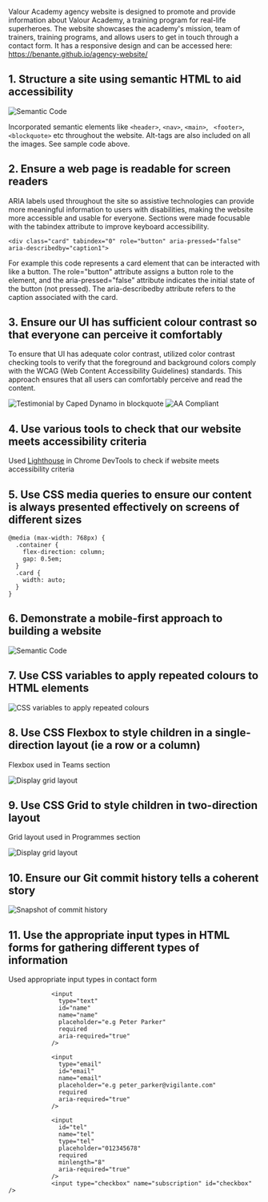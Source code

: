 Valour Academy agency website is designed to promote and provide information about Valour Academy, a training program for real-life superheroes. The website showcases the academy's mission, team of trainers, training programs, and allows users to get in touch through a contact form. It has a responsive design and can be accessed here: https://benante.github.io/agency-website/

## 1. Structure a site using semantic HTML to aid accessibility

<img src="../images/code.gif" alt="Semantic Code" style="max-width: 500px;">

Incorporated semantic elements like `<header>`, `<nav>`, `<main>`, ` <footer>`,`<blockquote>` etc throughout the website. Alt-tags are also included on all the images. See sample code above.

## 2. Ensure a web page is readable for screen readers

ARIA labels used throughout the site so assistive technologies can provide more meaningful information to users with disabilities, making the website more accessible and usable for everyone. Sections were made focusable with the tabindex attribute to improve keyboard accessibility.

```
<div class="card" tabindex="0" role="button" aria-pressed="false" aria-describedby="caption1">
```

For example this code represents a card element that can be interacted with like a button. The role="button" attribute assigns a button role to the element, and the aria-pressed="false" attribute indicates the initial state of the button (not pressed). The aria-describedby attribute refers to the caption associated with the card.

## 3. Ensure our UI has sufficient colour contrast so that everyone can perceive it comfortably

To ensure that UI has adequate color contrast, utilized color contrast checking tools to verify that the foreground and background colors comply with the WCAG (Web Content Accessibility Guidelines) standards. This approach ensures that all users can comfortably perceive and read the content.

<img src="../images/image.png" alt="Testimonial by Caped Dynamo in blockquote" style="max-width: 500px; max-height: 150px;">
<img src="../images/image-1.png" alt="AA Compliant" style="max-height: 150px;">
<!-- ![Alt text](image.png) -->

## 4. Use various tools to check that our website meets accessibility criteria

Used [Lighthouse](https://developer.chrome.com/docs/lighthouse/overview/) in Chrome DevTools to check if website meets accessibility criteria

## 5. Use CSS media queries to ensure our content is always presented effectively on screens of different sizes

```
@media (max-width: 768px) {
  .container {
    flex-direction: column;
    gap: 0.5em;
  }
  .card {
    width: auto;
  }
}
```

## 6. Demonstrate a mobile-first approach to building a website

<img src="../images/mobile.gif" alt="Semantic Code" style="max-width: 500px;">

## 7. Use CSS variables to apply repeated colours to HTML elements

<img src="../images/colours.png" alt="CSS variables to apply repeated colours" style="max-width: 300px;">

## 8. Use CSS Flexbox to style children in a single-direction layout (ie a row or a column)

Flexbox used in Teams section

<img src="../images/flex.png" alt="Display grid layout" style="max-width: 250px;">

## 9. Use CSS Grid to style children in two-direction layout

Grid layout used in Programmes section

<img src="../images/grid.png" alt="Display grid layout" style="max-width: 325px;">

## 10. Ensure our Git commit history tells a coherent story

<img src="../images/commits.png" alt="Snapshot of commit history" style="max-width: 325px;">

## 11. Use the appropriate input types in HTML forms for gathering different types of information

Used appropriate input types in contact form

```
            <input
              type="text"
              id="name"
              name="name"
              placeholder="e.g Peter Parker"
              required
              aria-required="true"
            />

            <input
              type="email"
              id="email"
              name="email"
              placeholder="e.g peter_parker@vigilante.com"
              required
              aria-required="true"
            />

            <input
              id="tel"
              name="tel"
              type="tel"
              placeholder="012345678"
              required
              minlength="8"
              aria-required="true"
            />
            <input type="checkbox" name="subscription" id="checkbox" />

```
